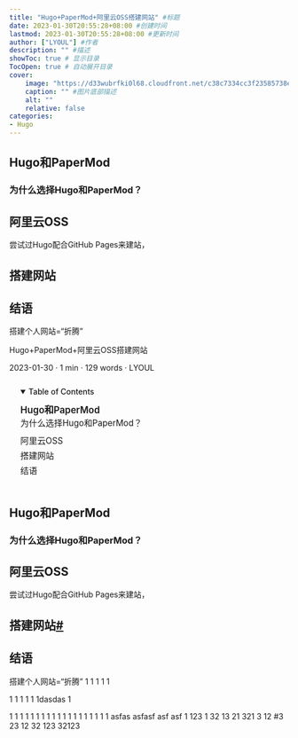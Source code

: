 ```yaml
---
title: "Hugo+PaperMod+阿里云OSS搭建网站" #标题
date: 2023-01-30T20:55:28+08:00 #创建时间
lastmod: 2023-01-30T20:55:28+08:00 #更新时间
author: ["LYOUL"] #作者
description: "" #描述
showToc: true # 显示目录
TocOpen: true # 自动展开目录
cover:
    image: "https://d33wubrfki0l68.cloudfront.net/c38c7334cc3f23585738e40334284fddcaf03d5e/2e17c/images/hugo-logo-wide.svg" #图片路径：posts/tech/文章1/picture.png
    caption: "" #图片底部描述
    alt: ""
    relative: false
categories: 
- Hugo
---
```


## Hugo和PaperMod

### 为什么选择Hugo和PaperMod？

## 阿里云OSS

尝试过Hugo配合GitHub Pages来建站，

## 搭建网站

## 结语

搭建个人网站=“折腾”

Hugo+PaperMod+阿里云OSS搭建网站

2023-01-30 · 1 min · 129 words · LYOUL

<details open="" style="box-sizing: border-box;"><summary accesskey="c" title="(Alt + C)" style="box-sizing: border-box; cursor: zoom-out; margin-inline-start: 20px; padding: 12px 0px; font-weight: 500;"><span class="details" style="box-sizing: border-box; display: inline; font-weight: 500;">Table of Contents</span></summary><div class="inner" style="box-sizing: border-box; margin: 0px; padding: 0px 15px 15px 20px; font-size: 16px; max-height: 83vh; overflow-y: auto;"><ul style="box-sizing: border-box; padding: 0px; margin: 0px; list-style-type: circle;"><li style="box-sizing: border-box; list-style: none; font-size: 0.95rem; padding-bottom: 5px;"><a href="http://localhost:1313/posts/hugopapermodoss/#hugo%e5%92%8cpapermod" aria-label="Hugo和PaperMod" class="active" style="box-sizing: border-box; color: var(--primary); text-decoration: none; font-size: 16.72px; font-weight: 600;">Hugo和PaperMod</a><ul style="box-sizing: border-box; padding: 0px; margin: 0px; list-style-type: none; margin-inline-start: calc(var(--gap) * 0.5);"><li style="box-sizing: border-box; list-style: none; font-size: 0.95rem; padding-bottom: 5px;"><a href="http://localhost:1313/posts/hugopapermodoss/#%e4%b8%ba%e4%bb%80%e4%b9%88%e9%80%89%e6%8b%a9hugo%e5%92%8cpapermod" aria-label="为什么选择Hugo和PaperMod？" style="box-sizing: border-box; color: var(--primary); text-decoration: none;">为什么选择Hugo和PaperMod？</a></li></ul></li><li style="box-sizing: border-box; list-style: none; font-size: 0.95rem; padding-bottom: 5px;"><a href="http://localhost:1313/posts/hugopapermodoss/#%e9%98%bf%e9%87%8c%e4%ba%91oss" aria-label="阿里云OSS" style="box-sizing: border-box; color: var(--primary); text-decoration: none;">阿里云OSS</a></li><li style="box-sizing: border-box; list-style: none; font-size: 0.95rem; padding-bottom: 5px;"><a href="http://localhost:1313/posts/hugopapermodoss/#%e6%90%ad%e5%bb%ba%e7%bd%91%e7%ab%99" aria-label="搭建网站" style="box-sizing: border-box; color: var(--primary); text-decoration: none;">搭建网站</a></li><li style="box-sizing: border-box; list-style: none; font-size: 0.95rem; padding-bottom: 5px;"><a href="http://localhost:1313/posts/hugopapermodoss/#%e7%bb%93%e8%af%ad" aria-label="结语" style="box-sizing: border-box; color: var(--primary); text-decoration: none;">结语</a></li></ul></div></details>

## Hugo和PaperMod

### 为什么选择Hugo和PaperMod？

## 阿里云OSS

尝试过Hugo配合GitHub Pages来建站，

## 搭建网站[#](http://localhost:1313/posts/hugopapermodoss/#搭建网站)

## 结语

搭建个人网站=“折腾” 1 1 1 1 1

1 1 1 1 1 1dasdas 1

1 1 1 1 1 1 1 1 1 1 1 1 1 1 1 1 1 1 1 asfas asfasf asf asf 1 123 1 32 13 21 321 3 12 #3 23 12 32 123 32123